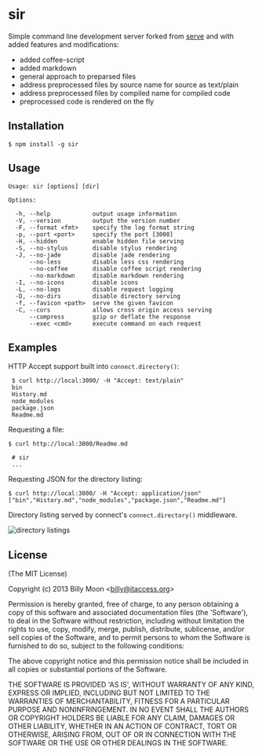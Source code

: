 # sir

Simple command line development server forked from [serve](https://github.com/visionmedia/serve) and with added features and modifications:

- added coffee-script
- added markdown
- general approach to preparsed files
- address preprocessed files by source name for source as text/plain
- address preprocessed files by compiled name for compiled code
- preprocessed code is rendered on the fly

## Installation

    $ npm install -g sir

## Usage


    Usage: sir [options] [dir]

    Options:

      -h, --help            output usage information
      -V, --version         output the version number
      -F, --format <fmt>    specify the log format string
      -p, --port <port>     specify the port [3000]
      -H, --hidden          enable hidden file serving
      -S, --no-stylus       disable stylus rendering
      -J, --no-jade         disable jade rendering
          --no-less         disable less css rendering
          --no-coffee       disable coffee script rendering
          --no-markdown     disable markdown rendering
      -I, --no-icons        disable icons
      -L, --no-logs         disable request logging
      -D, --no-dirs         disable directory serving
      -f, --favicon <path>  serve the given favicon
      -C, --cors            allows cross origin access serving
          --compress        gzip or deflate the response
          --exec <cmd>      execute command on each request

## Examples

 HTTP Accept support built into `connect.directory()`:
 
     $ curl http://local:3000/ -H "Accept: text/plain"
     bin
     History.md
     node_modules
     package.json
     Readme.md

  Requesting a file:

    $ curl http://local:3000/Readme.md

     # sir
     ...

  Requesting JSON for the directory listing:

    $ curl http://local:3000/ -H "Accept: application/json"
    ["bin","History.md","node_modules","package.json","Readme.md"]

 Directory listing served by connect's `connect.directory()` middleware.

  ![directory listings](http://f.cl.ly/items/100M2C3o0p2u3A0q1o3H/Screenshot.png)

## License 

(The MIT License)

Copyright (c) 2013 Billy Moon &lt;billy@itaccess.org&gt;

Permission is hereby granted, free of charge, to any person obtaining
a copy of this software and associated documentation files (the
'Software'), to deal in the Software without restriction, including
without limitation the rights to use, copy, modify, merge, publish,
distribute, sublicense, and/or sell copies of the Software, and to
permit persons to whom the Software is furnished to do so, subject to
the following conditions:

The above copyright notice and this permission notice shall be
included in all copies or substantial portions of the Software.

THE SOFTWARE IS PROVIDED 'AS IS', WITHOUT WARRANTY OF ANY KIND,
EXPRESS OR IMPLIED, INCLUDING BUT NOT LIMITED TO THE WARRANTIES OF
MERCHANTABILITY, FITNESS FOR A PARTICULAR PURPOSE AND NONINFRINGEMENT.
IN NO EVENT SHALL THE AUTHORS OR COPYRIGHT HOLDERS BE LIABLE FOR ANY
CLAIM, DAMAGES OR OTHER LIABILITY, WHETHER IN AN ACTION OF CONTRACT,
TORT OR OTHERWISE, ARISING FROM, OUT OF OR IN CONNECTION WITH THE
SOFTWARE OR THE USE OR OTHER DEALINGS IN THE SOFTWARE.
